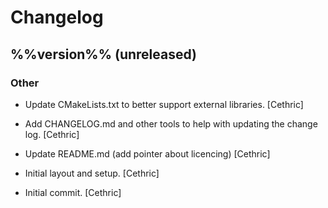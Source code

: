 # Changelog

## %%version%% (unreleased)

### Other

* Update CMakeLists.txt to better support external libraries. [Cethric]

* Add CHANGELOG.md and other tools to help with updating the change log. [Cethric]

* Update README.md (add pointer about licencing) [Cethric]

* Initial layout and setup. [Cethric]

* Initial commit. [Cethric]


